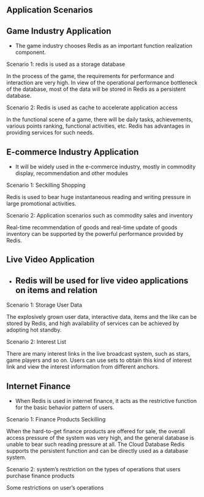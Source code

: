 ## Application Scenarios

## Game Industry Application
- The game industry chooses Redis as an important function realization component.

Scenario 1: redis is used as a storage database

In the process of the game, the requirements for performance and interaction are very high. In view of the operational performance bottleneck of the database, most of the data will be stored in Redis as a persistent database.

Scenario 2: Redis is used as cache to accelerate application access

In the functional scene of a game, there will be daily tasks, achievements, various points ranking, functional activities, etc. Redis has advantages in providing services for such needs.

## E-commerce Industry Application
- It will be widely used in the e-commerce industry, mostly in commodity display, recommendation and other modules

Scenario 1: Seckilling Shopping

Redis is used to bear huge instantaneous reading and writing pressure in large promotional activities.

Scenario 2: Application scenarios such as commodity sales and inventory

Real-time recommendation of goods and real-time update of goods inventory can be supported by the powerful performance provided by Redis.

## Live Video Application
- ## Redis will be used for live video applications on items and relation

Scenario 1: Storage User Data

The explosively grown user data, interactive data, items and the like can be stored by Redis, and high availability of services can be achieved by adopting hot standby.

Scenario 2: Interest List

There are many interest links in the live broadcast system, such as stars, game players and so on. Users can use sets to obtain this kind of interest link and view the interest information from different anchors.



## Internet Finance
- When Redis is used in internet finance, it acts as the restrictive function for the basic behavior pattern of users.

Scenario 1: Finance Products Seckilling

When the hard-to-get finance products are offered for sale, the overall access pressure of the system was very high, and the general database is unable to bear such reading pressure at all. The Cloud Database Redis supports the persistent function and can be directly used as a database system.

Scenario 2: system’s restriction on the types of operations that users purchase finance products

Some restrictions on user’s operations
